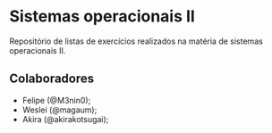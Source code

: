 # Sistemas operacionais II 

Repositório de listas de exercícios realizados na matéria de sistemas operacionais II.

## Colaboradores

- Felipe (@M3nin0);
- Weslei (@magaum);
- Akira (@akirakotsugai);
